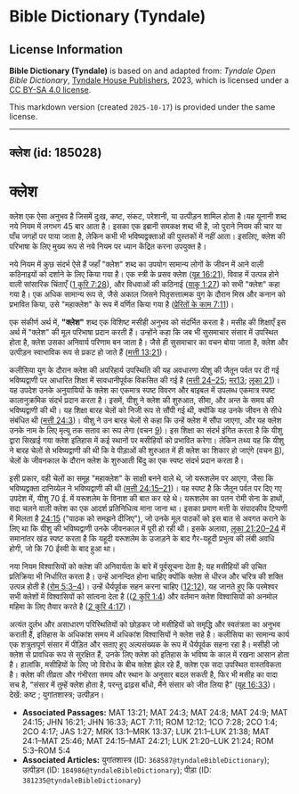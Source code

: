 # Bible Dictionary (Tyndale)

## License Information

**Bible Dictionary (Tyndale)** is based on and adapted from: _Tyndale Open Bible Dictionary_, [Tyndale House Publishers](https://tyndaleopenresources.com/), 2023, which is licensed under a [CC BY-SA 4.0 license](https://creativecommons.org/licenses/by-sa/4.0/legalcode.en).

This markdown version (created `2025-10-17`) is provided under the same license.



--------------------------------

## क्लेश (id: 185028)

क्लेश
=====

क्लेश एक ऐसा अनुभव है जिसमें दुःख, कष्ट, संकट, परेशानी, या उत्पीड़न शामिल होता है।यह यूनानी शब्द नये नियम में लगभग 45 बार आता है। इसका एक इब्रानी समकक्ष शब्द भी है, जो पुराने नियम की चार या पाँच जगहों पर पाया जाता है, लेकिन कभी भी भविष्यद्वक्ताओं की पुस्तकों में नहीं आता। इसलिए, क्लेश की परिभाषा के लिए मुख्य रूप से नये नियम पर ध्यान केंद्रित करना उपयुक्त है।

नये नियम में कुछ संदर्भ ऐसे हैं जहाँ "क्लेश" शब्द का उपयोग सामान्य लोगों के जीवन में आने वाली कठिनाइयों को दर्शाने के लिए किया गया है। एक स्त्री के प्रसव क्लेश ([यूह 16:21](https://ref.ly/John16:21)), विवाह में उत्पन्न होने वाली सांसारिक चिंताएँ ([1 कुरि 7:28](https://ref.ly/1Cor7:28)), और विधवाओं की कठिनाई ([याकू 1:27](https://ref.ly/Jas1:27)) को सभी "क्लेश" कहा गया है। एक अधिक सामान्य रूप से, जैसे अकाल जिसने पितृसत्तात्मक युग के दौरान मिस्र और कनान को प्रभावित किया, उसे "महाक्लेश" के रूप में वर्णित किया गया है ([प्रेरितों के काम 7:11](https://ref.ly/Acts7:11))।

एक संकीर्ण अर्थ में, **"**क्लेश**"** शब्द एक विशिष्ट मसीही अनुभव को संदर्भित करता है। मसीह की शिक्षाएँ इस अर्थ में "क्लेश" की मूल परिभाषा प्रदान करती हैं। उन्होंने कहा कि जब भी सुसमाचार संसार में उपस्थित होता है, क्लेश उसका अनिवार्य परिणाम बन जाता है। जैसे ही सुसमाचार का वचन बोया जाता है, क्लेश और उत्पीड़न स्वाभाविक रूप से प्रकट हो जाते हैं ([मत्ती 13:21](https://ref.ly/Matt13:21))।

कलीसिया युग के दौरान क्लेश की अपरिहार्य उपस्थिति की यह अवधारणा यीशु की जैतून पर्वत पर दी गई भविष्यद्वाणी पर आधारित शिक्षा में सावधानीपूर्वक विकसित की गई है ([मत्ती 24–25](https://ref.ly/Matt24:1-Matt25:46); [मर13](https://ref.ly/Mark13:1-Mark13:37); [लूका 21](https://ref.ly/Luke21:1-Luke21:38))। यह उपदेश उनके अनुयायियों के क्लेश का एकमात्र स्पष्ट विवरण और बाइबल में उपलब्ध एकमात्र स्पष्ट कालानुक्रमिक संदर्भ प्रदान करता है। इसमें, यीशु ने क्लेश की शुरुआत, सीमा, और अन्त के समय की भविष्यद्वाणी की थी। यह शिक्षा बारह चेलों को निजी रूप से सौंपी गई थी, क्योंकि यह उनके जीवन से सीधे संबंधित थी ([मत्ती 24:3](https://ref.ly/Matt24:3))। यीशु ने उन बारह चेलों से कहा कि उन्हें क्लेश में सौंपा जाएगा, और यह क्लेश उनके नाम के लिए मृत्यु तक सताव का रूप लेगा (वचन [9](https://ref.ly/Matt24:9))। इस शिक्षा का संदर्भ इंगित करता है कि यीशु द्वारा सिखाई गया क्लेश इतिहास में कई स्थानों पर मसीहियों को प्रभावित करेगा। लेकिन तथ्य यह कि यीशु ने बारह चेलों से भविष्यद्वाणी की थी कि वे पीड़ाओं की शुरुआत में ही क्लेश का शिकार हो जाएंगे (वचन [8](https://ref.ly/Matt24:8)), चेलों के जीवनकाल के दौरान क्लेश के शुरुआती बिंदु का एक स्पष्ट संदर्भ प्रदान करता है।

इसी प्रकार, वही चेलों का समूह "महाक्लेश" के साक्षी बनने वाले थे, जो यरूशलेम पर आएगा, जैसा कि भविष्यद्वक्ता दानिय्येल ने भविष्यद्वाणी की थी ([मत्ती 24:15–21](https://ref.ly/Matt24:15-Matt24:21))। यह स्पष्ट है कि जैतून पर्वत पर दिए गए उपदेश में, यीशु 70 ई. में यरूशलेम के विनाश की बात कर रहे थे। यरूशलेम का पतन रोमी सेना के हाथों, सदा चलने वाली क्लेश का एक आदर्श प्रतिनिधित्व माना जाना था। इसका प्रमाण मत्ती के संपादकीय टिप्पणी में मिलता है [24:15](https://ref.ly/Matt24:15) ("पाठक को समझने दीजिए"), जो उनके मूल पाठकों को इस बात से अवगत कराने के लिए था कि यीशु की भविष्यद्वाणी उनके जीवनकाल में पूरी हो रही थी। इसके अलावा, [लूका 21:20–24](https://ref.ly/Luke21:20-Luke21:24) में समानांतर खंड स्पष्ट करता है कि यहूदी यरूशलेम के उजाड़ने के बाद गैर\-यहूदी प्रभुत्व की लंबी अवधि होगी, जो कि 70 ईस्वी के बाद हुआ था।

नया नियम विश्वासियों को क्लेश की अनिवार्यता के बारे में पूर्वसूचना देता है; यह मसीहियों की उचित प्रतिक्रिया भी निर्धारित करता है। उन्हें आनन्दित होना चाहिए क्योंकि क्लेश से धीरज और चरित्र की शक्ति उत्पन्न होती है ([रोम 5:3–4](https://ref.ly/Rom5:3-Rom5:4))। उन्हें धैर्यपूर्वक सहन करना चाहिए ([12:12](https://ref.ly/Rom12:12)), यह जानते हुए कि परमेश्वर सभी क्लेशों में विश्वासियों को सांत्वना देता है (([2 कुरि 1:4](https://ref.ly/2Cor1:4)) और वर्तमान क्लेश विश्वासियों को अनमोल महिमा के लिए तैयार करते है ([2 कुरि 4:17](https://ref.ly/2Cor4:17))।

अत्यंत दुर्लभ और असाधारण परिस्थितियों को छोड़कर जो मसीहियों को समृद्धि और स्वतंत्रता का अनुभव कराती हैं, इतिहास के अधिकांश समय में अधिकांश विश्वासियों ने क्लेश सहे है। कलीसिया का सामान्य कार्य एक शत्रुतापूर्ण संसार में पीड़ित और सताए हुए अल्पसंख्यक के रूप में धैर्यपूर्वक सहना रहा है। मसीही जो क्लेश से प्रावधिक रूप से सुरक्षित हैं, उनके लिए क्लेश को इतिहास के भविष्य के काल में रखना आसान होता है। हालांकि, मसीहियों के लिए जो विरोध के बीच क्लेश झेल रहे हैं, क्लेश एक सदा उपस्थित वास्तविकता है। क्लेश की तीव्रता और गंभीरता समय और स्थान के अनुसार बदल सकती है, फिर भी मसीह का वादा सच है, “संसार में तुम्हें क्लेश होता है, परन्तु ढाढ़स बाँधो, मैंने संसार को जीत लिया है” ([यूह 16:33](https://ref.ly/John16:33))। देखें: कष्ट ; युगांतशास्त्र; उत्पीड़न।

* **Associated Passages:** MAT 13:21; MAT 24:3; MAT 24:8; MAT 24:9; MAT 24:15; JHN 16:21; JHN 16:33; ACT 7:11; ROM 12:12; 1CO 7:28; 2CO 1:4; 2CO 4:17; JAS 1:27; MRK 13:1–MRK 13:37; LUK 21:1–LUK 21:38; MAT 24:1–MAT 25:46; MAT 24:15–MAT 24:21; LUK 21:20–LUK 21:24; ROM 5:3–ROM 5:4
* **Associated Articles:** युगांतशास्त्र (ID: `368587@tyndaleBibleDictionary`); उत्पीड़न (ID: `184986@tyndaleBibleDictionary`); पीड़ा (ID: `381235@tyndaleBibleDictionary`)

